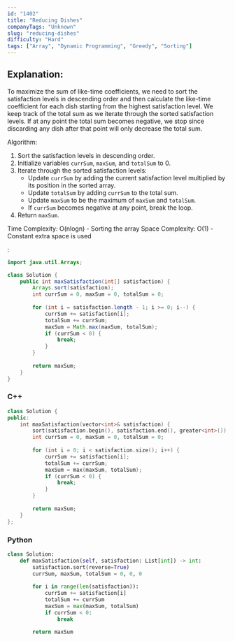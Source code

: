 ```yaml
---
id: "1402"
title: "Reducing Dishes"
companyTags: "Unknown"
slug: "reducing-dishes"
difficulty: "Hard"
tags: ["Array", "Dynamic Programming", "Greedy", "Sorting"]
---
```


## Explanation:
To maximize the sum of like-time coefficients, we need to sort the satisfaction levels in descending order and then calculate the like-time coefficient for each dish starting from the highest satisfaction level. We keep track of the total sum as we iterate through the sorted satisfaction levels. If at any point the total sum becomes negative, we stop since discarding any dish after that point will only decrease the total sum.

Algorithm:
1. Sort the satisfaction levels in descending order.
2. Initialize variables `currSum`, `maxSum`, and `totalSum` to 0.
3. Iterate through the sorted satisfaction levels:
   - Update `currSum` by adding the current satisfaction level multiplied by its position in the sorted array.
   - Update `totalSum` by adding `currSum` to the total sum.
   - Update `maxSum` to be the maximum of `maxSum` and `totalSum`.
   - If `currSum` becomes negative at any point, break the loop.
4. Return `maxSum`.

Time Complexity: O(nlogn) - Sorting the array
Space Complexity: O(1) - Constant extra space is used

:

```java
import java.util.Arrays;

class Solution {
    public int maxSatisfaction(int[] satisfaction) {
        Arrays.sort(satisfaction);
        int currSum = 0, maxSum = 0, totalSum = 0;
        
        for (int i = satisfaction.length - 1; i >= 0; i--) {
            currSum += satisfaction[i];
            totalSum += currSum;
            maxSum = Math.max(maxSum, totalSum);
            if (currSum < 0) {
                break;
            }
        }
        
        return maxSum;
    }
}
```

### C++
```cpp
class Solution {
public:
    int maxSatisfaction(vector<int>& satisfaction) {
        sort(satisfaction.begin(), satisfaction.end(), greater<int>());
        int currSum = 0, maxSum = 0, totalSum = 0;
        
        for (int i = 0; i < satisfaction.size(); i++) {
            currSum += satisfaction[i];
            totalSum += currSum;
            maxSum = max(maxSum, totalSum);
            if (currSum < 0) {
                break;
            }
        }
        
        return maxSum;
    }
};
```

### Python
```python
class Solution:
    def maxSatisfaction(self, satisfaction: List[int]) -> int:
        satisfaction.sort(reverse=True)
        currSum, maxSum, totalSum = 0, 0, 0
        
        for i in range(len(satisfaction)):
            currSum += satisfaction[i]
            totalSum += currSum
            maxSum = max(maxSum, totalSum)
            if currSum < 0:
                break
        
        return maxSum
```
